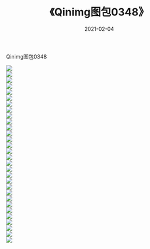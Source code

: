 ﻿---
layout: post
title:  《Qinimg图包0348》
date:   2021-02-04
img: http://imgx.orgx.ga/Qinimg图包/Qinimg图包0348/000.jpg
categories: [美女, 清纯, 唯美]
---

Qinimg图包0348

 ![](http://imgx.orgx.ga/Qinimg图包/Qinimg图包0348/001.jpg) <br>![](http://imgx.orgx.ga/Qinimg图包/Qinimg图包0348/002.jpg) <br>![](http://imgx.orgx.ga/Qinimg图包/Qinimg图包0348/003.jpg) <br>![](http://imgx.orgx.ga/Qinimg图包/Qinimg图包0348/004.jpg) <br>![](http://imgx.orgx.ga/Qinimg图包/Qinimg图包0348/005.jpg) <br>![](http://imgx.orgx.ga/Qinimg图包/Qinimg图包0348/006.jpg) <br>![](http://imgx.orgx.ga/Qinimg图包/Qinimg图包0348/007.jpg) <br>![](http://imgx.orgx.ga/Qinimg图包/Qinimg图包0348/008.jpg) <br>![](http://imgx.orgx.ga/Qinimg图包/Qinimg图包0348/009.jpg) <br>![](http://imgx.orgx.ga/Qinimg图包/Qinimg图包0348/010.jpg) <br>![](http://imgx.orgx.ga/Qinimg图包/Qinimg图包0348/011.jpg) <br>![](http://imgx.orgx.ga/Qinimg图包/Qinimg图包0348/012.jpg) <br>![](http://imgx.orgx.ga/Qinimg图包/Qinimg图包0348/013.jpg) <br>![](http://imgx.orgx.ga/Qinimg图包/Qinimg图包0348/014.jpg) <br>![](http://imgx.orgx.ga/Qinimg图包/Qinimg图包0348/015.jpg) <br>![](http://imgx.orgx.ga/Qinimg图包/Qinimg图包0348/016.jpg) <br>![](http://imgx.orgx.ga/Qinimg图包/Qinimg图包0348/017.jpg) <br>![](http://imgx.orgx.ga/Qinimg图包/Qinimg图包0348/018.jpg) <br>![](http://imgx.orgx.ga/Qinimg图包/Qinimg图包0348/019.jpg) <br>![](http://imgx.orgx.ga/Qinimg图包/Qinimg图包0348/020.jpg) <br>![](http://imgx.orgx.ga/Qinimg图包/Qinimg图包0348/021.jpg) <br>![](http://imgx.orgx.ga/Qinimg图包/Qinimg图包0348/022.jpg) <br>![](http://imgx.orgx.ga/Qinimg图包/Qinimg图包0348/023.jpg) <br>![](http://imgx.orgx.ga/Qinimg图包/Qinimg图包0348/024.jpg) <br>![](http://imgx.orgx.ga/Qinimg图包/Qinimg图包0348/025.jpg) <br>![](http://imgx.orgx.ga/Qinimg图包/Qinimg图包0348/026.jpg) <br>![](http://imgx.orgx.ga/Qinimg图包/Qinimg图包0348/027.jpg) <br>![](http://imgx.orgx.ga/Qinimg图包/Qinimg图包0348/028.jpg) <br>![](http://imgx.orgx.ga/Qinimg图包/Qinimg图包0348/029.jpg) <br>![](http://imgx.orgx.ga/Qinimg图包/Qinimg图包0348/030.jpg) <br>